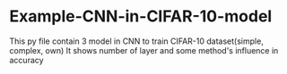 # Example-CNN-in-CIFAR-10-model
This py file contain 3 model in CNN to train CIFAR-10 dataset(simple, complex, own)
It shows number of layer and some method's influence in accuracy
